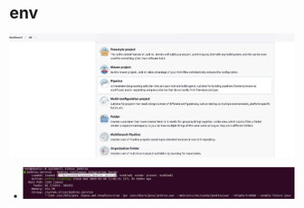 # env
![jenkins-status](docs/assets/jenkins/pipeline.png 'jenkins-status')

   - ![image](jenkins-status.png 'jenkins-status')


